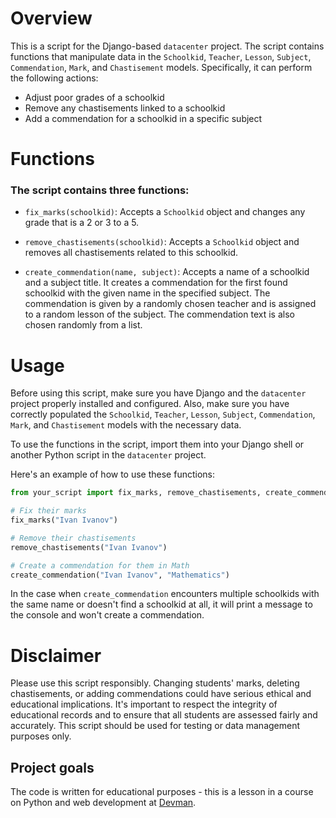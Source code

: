 # Overview

This is a script for the Django-based `datacenter` project. The script contains functions that manipulate data in the `Schoolkid`, `Teacher`, `Lesson`, `Subject`, `Commendation`, `Mark`, and `Chastisement` models. Specifically, it can perform the following actions:

* Adjust poor grades of a schoolkid
* Remove any chastisements linked to a schoolkid
* Add a commendation for a schoolkid in a specific subject

# Functions
### The script contains three functions:
* `fix_marks(schoolkid)`: Accepts a `Schoolkid` object and changes any grade that is a 2 or 3 to a 5.

* `remove_chastisements(schoolkid)`: Accepts a `Schoolkid` object and removes all chastisements related to this schoolkid.

* `create_commendation(name, subject)`: Accepts a name of a schoolkid and a subject title. It creates a commendation for the first found schoolkid with the given name in the specified subject. The commendation is given by a randomly chosen teacher and is assigned to a random lesson of the subject. The commendation text is also chosen randomly from a list.

# Usage

Before using this script, make sure you have Django and the `datacenter` project properly installed and configured. Also, make sure you have correctly populated the `Schoolkid`, `Teacher`, `Lesson`, `Subject`, `Commendation`, `Mark`, and `Chastisement` models with the necessary data.

To use the functions in the script, import them into your Django shell or another Python script in the `datacenter` project.

Here's an example of how to use these functions:
```python
from your_script import fix_marks, remove_chastisements, create_commendation

# Fix their marks
fix_marks("Ivan Ivanov")

# Remove their chastisements
remove_chastisements("Ivan Ivanov")

# Create a commendation for them in Math
create_commendation("Ivan Ivanov", "Mathematics")
```

In the case when `create_commendation` encounters multiple schoolkids with the same name or doesn't find a schoolkid at all, it will print a message to the console and won't create a commendation.

# Disclaimer

Please use this script responsibly. Changing students' marks, deleting chastisements, or adding commendations could have serious ethical and educational implications. It's important to respect the integrity of educational records and to ensure that all students are assessed fairly and accurately. This script should be used for testing or data management purposes only.

## Project goals
The code is written for educational purposes - this is a lesson in a course on Python and web development at [Devman](https://dvmn.org).
